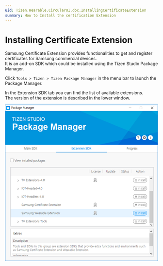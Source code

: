 ```yaml
---
uid: Tizen.Wearable.CircularUI.doc.InstallingCertificateExtension
summary: How to Install the certification Extension
---
```


# Installing Certificate Extension

Samsung Certificate Extension provides functionalities to get and register certificates for Samsung commercial devices.  
It is an add-on SDK which could be installed using the Tizen Studio Package Manager.

Click `Tools > Tizen > Tizen Package Manager` in the menu bar to launch the Package Manager.

In the Extension SDK tab you can find the list of available extensions.  
The version of the extension is described in the lower window.

![Package Manager](data/certification_guide2.png)
